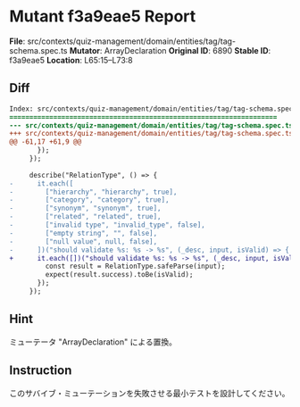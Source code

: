 # Mutant f3a9eae5 Report

**File**: src/contexts/quiz-management/domain/entities/tag/tag-schema.spec.ts
**Mutator**: ArrayDeclaration
**Original ID**: 6890
**Stable ID**: f3a9eae5
**Location**: L65:15–L73:8

## Diff

```diff
Index: src/contexts/quiz-management/domain/entities/tag/tag-schema.spec.ts
===================================================================
--- src/contexts/quiz-management/domain/entities/tag/tag-schema.spec.ts	original
+++ src/contexts/quiz-management/domain/entities/tag/tag-schema.spec.ts	mutated #6890
@@ -61,17 +61,9 @@
       });
     });
 
     describe("RelationType", () => {
-      it.each([
-        ["hierarchy", "hierarchy", true],
-        ["category", "category", true],
-        ["synonym", "synonym", true],
-        ["related", "related", true],
-        ["invalid type", "invalid_type", false],
-        ["empty string", "", false],
-        ["null value", null, false],
-      ])("should validate %s: %s -> %s", (_desc, input, isValid) => {
+      it.each([])("should validate %s: %s -> %s", (_desc, input, isValid) => {
         const result = RelationType.safeParse(input);
         expect(result.success).toBe(isValid);
       });
     });
```

## Hint

ミューテータ "ArrayDeclaration" による置換。

## Instruction

このサバイブ・ミューテーションを失敗させる最小テストを設計してください。
